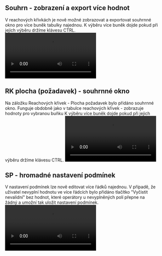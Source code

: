 ﻿---
categories: [fenix]
layout: fenix
---
## Souhrn - zobrazení a export více hodnot
V reachových křivkách je nově možné zobrazovat a exportovat souhrnné okno pro více buněk tabulky najednou. 
K výběru více buněk dojde pokud při jejich výběru držíme klávesu CTRL.
<video src="{{site.url}}/data/vice_souhrn.mp4" type="video/mp4" controls></video>

## RK plocha (požadavek) - souhrnné okno
Na záložku Reachových křivek - Plocha požadavek bylo přidáno souhrnné okno. 
Funguje obdobně jako v tabulce reachových křivek - zobrazuje hodnoty pro vybranou buňku 
K výběru více buněk dojde pokud při jejich výběru držíme klávesu CTRL.
<video src="{{site.url}}/data/souhrn_plocha.mp4" type="video/mp4" controls></video>

## SP - hromadné nastavení podmínek
V nastavení podmínek lze nově editovat více řádků najednou. 
V případě, že uživatel nevyplní hodnotu ve více řádcích bylo přidáno tlačítko "Vyčistit nevalidní" bez hodnot, 
které operátory u nevyplněných polí přepne na žádný a umožní tak uložit nastavení podmínek.
<video src="{{site.url}}/data/nast_podminek2.mp4" type="video/mp4" controls></video>

